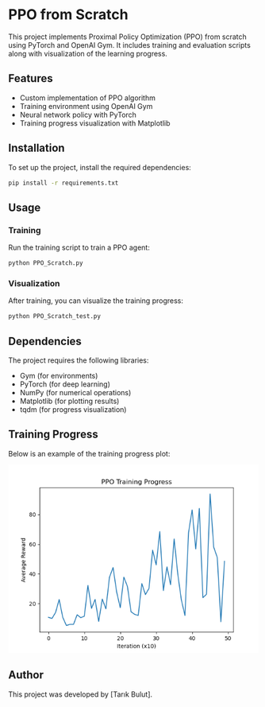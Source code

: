# PPO from Scratch

This project implements Proximal Policy Optimization (PPO) from scratch using PyTorch and OpenAI Gym. It includes training and evaluation scripts along with visualization of the learning progress.

## Features
- Custom implementation of PPO algorithm
- Training environment using OpenAI Gym
- Neural network policy with PyTorch
- Training progress visualization with Matplotlib

## Installation
To set up the project, install the required dependencies:

```sh
pip install -r requirements.txt
```

## Usage

### Training
Run the training script to train a PPO agent:

```sh
python PPO_Scratch.py
```

### Visualization
After training, you can visualize the training progress:

```sh
python PPO_Scratch_test.py
```

## Dependencies
The project requires the following libraries:
- Gym (for environments)
- PyTorch (for deep learning)
- NumPy (for numerical operations)
- Matplotlib (for plotting results)
- tqdm (for progress visualization)

## Training Progress
Below is an example of the training progress plot:

![PPO Training Progress](ppo_training.png)

## Author
This project was developed by [Tarık Bulut].

